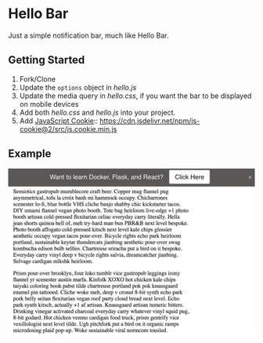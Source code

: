 # Hello Bar

Just a simple notification bar, much like Hello Bar.

## Getting Started

1. Fork/Clone
1. Update the `options` object in *hello.js*
1. Update the media query in *hello.css*, if you want the bar to be displayed on mobile devices
1. Add both *hello.css* and *hello.js* into your project.
1. Add [JavaScript Cookie](https://github.com/js-cookie/js-cookie):: https://cdn.jsdelivr.net/npm/js-cookie@2/src/js.cookie.min.js


## Example

![](./example/example2.png)
